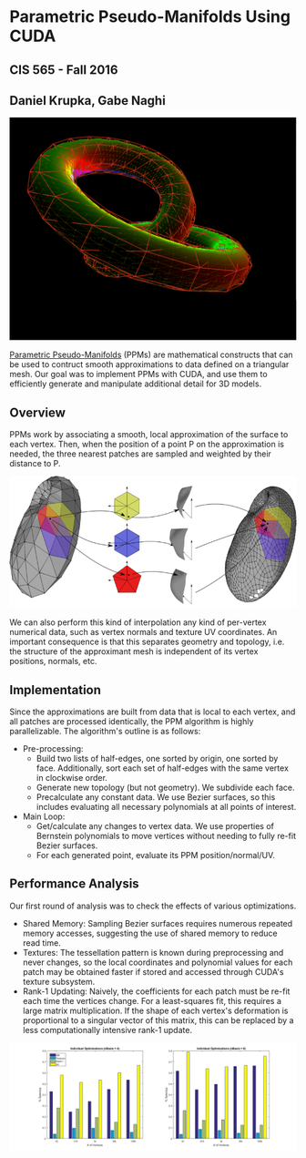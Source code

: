 # Parametric Pseudo-Manifolds Using CUDA

## CIS 565 - Fall 2016

## Daniel Krupka, Gabe Naghi

![](img/knot_color.png)

[Parametric Pseudo-Manifolds](http://repository.upenn.edu/cis_reports/877/) (PPMs) are mathematical constructs that
can be used to contruct smooth approximations to data defined on a triangular mesh. Our goal was to implement PPMs
with CUDA, and use them to efficiently generate and manipulate additional detail for 3D models. 

## Overview
PPMs work by associating a smooth, local approximation of the surface to each vertex. Then, when the position
of a point P on the approximation is needed, the three nearest patches are sampled and weighted by their distance to P.

![](img/diagram.png)

We can also perform this kind of interpolation any kind of per-vertex numerical data, such as vertex normals and
texture UV coordinates. An important consequence is that this separates geometry and topology, i.e. the structure of the approximant mesh is independent of
its vertex positions, normals, etc.

## Implementation

Since the approximations are built from data that is local to each vertex, and all patches are processed identically,
the PPM algorithm is highly parallelizable. The algorithm's outline is as follows:

* Pre-processing:
  * Build two lists of half-edges, one sorted by origin, one sorted by face.
    Additionally, sort each set of half-edges with the same vertex in clockwise order.
  * Generate new topology (but not geometry). We subdivide each face.
  * Precalculate any constant data. We use Bezier surfaces, so this includes evaluating all necessary
    polynomials at all points of interest.
* Main Loop:
  * Get/calculate any changes to vertex data. We use properties of Bernstein polynomials to move vertices
    without needing to fully re-fit Bezier surfaces.
  * For each generated point, evaluate its PPM position/normal/UV.

## Performance Analysis

Our first round of analysis was to check the effects of various optimizations.
* Shared Memory: Sampling Bezier surfaces requires numerous repeated memory accesses, suggesting
  the use of shared memory to reduce read time.
* Textures: The tessellation pattern is known during preprocessing and never changes, so the local coordinates
  and polynomial values for each patch may be obtained faster if stored and accessed through CUDA's texture
  subsystem.
* Rank-1 Updating: Naively, the coefficients for each patch must be re-fit each time the vertices change. For a
  least-squares fit, this requires a large matrix multiplication. If the shape of each vertex's deformation is
  proportional to a singular vector of this matrix, this can be replaced by a less computationally intensive
  rank-1 update.

![](img/optim_plot.png)

